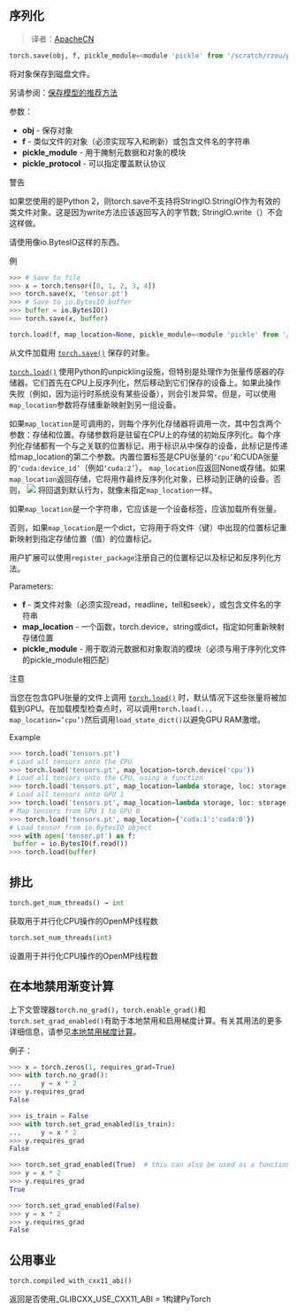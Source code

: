 

## 序列化

> 译者：[ApacheCN](https://github.com/apachecn)

```py
torch.save(obj, f, pickle_module=<module 'pickle' from '/scratch/rzou/pt/release-env/lib/python3.7/pickle.py'>, pickle_protocol=2)
```

将对象保存到磁盘文件。

另请参阅：[保存模型的推荐方法](/apachecn/pytorch-doc-zh/blob/master/docs/1.0/notes/serialization.html#recommend-saving-models)

参数：

*   **obj** - 保存对象
*   **f** - 类似文件的对象（必须实现写入和刷新）或包含文件名的字符串
*   **pickle_module** - 用于腌制元数据和对象的模块
*   **pickle_protocol** - 可以指定覆盖默认协议

警告

如果您使用的是Python 2，则torch.save不支持将StringIO.StringIO作为有效的类文件对象。这是因为write方法应该返回写入的字节数; StringIO.write（）不会这样做。

请使用像io.BytesIO这样的东西。

例

```py
>>> # Save to file
>>> x = torch.tensor([0, 1, 2, 3, 4])
>>> torch.save(x, 'tensor.pt')
>>> # Save to io.BytesIO buffer
>>> buffer = io.BytesIO()
>>> torch.save(x, buffer)

```

```py
torch.load(f, map_location=None, pickle_module=<module 'pickle' from '/scratch/rzou/pt/release-env/lib/python3.7/pickle.py'>)
```

从文件加载用 [`torch.save()`](#torch.save "torch.save") 保存的对象。

[`torch.load()`](#torch.load "torch.load") 使用Python的unpickling设施，但特别是处理作为张量传感器的存储器。它们首先在CPU上反序列化，然后移动到它们保存的设备上。如果此操作失败（例如，因为运行时系统没有某些设备），则会引发异常。但是，可以使用`map_location`参数将存储重新映射到另一组设备。

如果`map_location`是可调用的，则每个序列化存储器将调用一次，其中包含两个参数：存储和位置。存储参数将是驻留在CPU上的存储的初始反序列化。每个序列化存储都有一个与之关联的位置标记，用于标识从中保存的设备，此标记是传递给map_location的第二个参数。内置位置标签是CPU张量的`‘cpu’`和CUDA张量的`‘cuda:device_id’`（例如`‘cuda:2’`）。 `map_location`应返回None或存储。如果`map_location`返回存储，它将用作最终反序列化对象，已移动到正确的设备。否则， [![](/apachecn/pytorch-doc-zh/raw/master/docs/1.0/img/b69f1ef0735e18ff4ee132790112ce0d.jpg)](/apachecn/pytorch-doc-zh/blob/master/docs/1.0/img/b69f1ef0735e18ff4ee132790112ce0d.jpg) 将回退到默认行为，就像未指定`map_location`一样。

如果`map_location`是一个字符串，它应该是一个设备标签，应该加载所有张量。

否则，如果`map_location`是一个dict，它将用于将文件（键）中出现的位置标记重新映射到指定存储位置（值）的位置标记。

用户扩展可以使用`register_package`注册自己的位置标记以及标记和反序列化方法。

Parameters:

*   **f** - 类文件对象（必须实现read，readline，tell和seek），或包含文件名的字符串
*   **map_location** - 一个函数，torch.device，string或dict，指定如何重新映射存储位置
*   **pickle_module** - 用于取消元数据和对象取消的模块（必须与用于序列化文件的pickle_module相匹配）

注意

当您在包含GPU张量的文件上调用 [`torch.load()`](#torch.load "torch.load") 时，默认情况下这些张量将被加载到GPU。在加载模型检查点时，可以调用`torch.load(.., map_location=’cpu’)`然后调用`load_state_dict()`以避免GPU RAM激增。

Example

```py
>>> torch.load('tensors.pt')
# Load all tensors onto the CPU
>>> torch.load('tensors.pt', map_location=torch.device('cpu'))
# Load all tensors onto the CPU, using a function
>>> torch.load('tensors.pt', map_location=lambda storage, loc: storage)
# Load all tensors onto GPU 1
>>> torch.load('tensors.pt', map_location=lambda storage, loc: storage.cuda(1))
# Map tensors from GPU 1 to GPU 0
>>> torch.load('tensors.pt', map_location={'cuda:1':'cuda:0'})
# Load tensor from io.BytesIO object
>>> with open('tensor.pt') as f:
 buffer = io.BytesIO(f.read())
>>> torch.load(buffer)

```

## 排比

```py
torch.get_num_threads() → int
```

获取用于并行化CPU操作的OpenMP线程数

```py
torch.set_num_threads(int)
```

设置用于并行化CPU操作的OpenMP线程数

## 在本地禁用渐变计算

上下文管理器`torch.no_grad()`，`torch.enable_grad()`和`torch.set_grad_enabled()`有助于本地禁用和启用梯度计算。有关其用法的更多详细信息，请参见[本地禁用梯度计算](/apachecn/pytorch-doc-zh/blob/master/docs/1.0/autograd.html#locally-disable-grad)。

例子：

```py
>>> x = torch.zeros(1, requires_grad=True)
>>> with torch.no_grad():
...     y = x * 2
>>> y.requires_grad
False

>>> is_train = False
>>> with torch.set_grad_enabled(is_train):
...     y = x * 2
>>> y.requires_grad
False

>>> torch.set_grad_enabled(True)  # this can also be used as a function
>>> y = x * 2
>>> y.requires_grad
True

>>> torch.set_grad_enabled(False)
>>> y = x * 2
>>> y.requires_grad
False

```

## 公用事业

```py
torch.compiled_with_cxx11_abi()
```

返回是否使用_GLIBCXX_USE_CXX11_ABI = 1构建PyTorch

